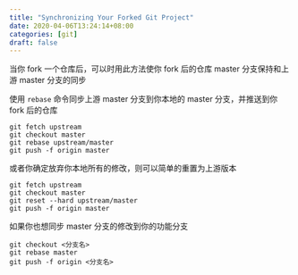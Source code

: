 ```yaml
---
title: "Synchronizing Your Forked Git Project"
date: 2020-04-06T13:24:14+08:00
categories: [git]
draft: false
---
```


当你 fork 一个仓库后，可以时用此方法使你 fork 后的仓库 master 分支保持和上游 master 分支的同步

使用 `rebase` 命令同步上游 master 分支到你本地的 master 分支，并推送到你 fork 后的仓库

```shell
git fetch upstream
git checkout master
git rebase upstream/master
git push -f origin master
```

或者你确定放弃你本地所有的修改，则可以简单的重置为上游版本

```shell
git fetch upstream
git checkout master
git reset --hard upstream/master
git push -f origin master
```

如果你也想同步 master 分支的修改到你的功能分支

```shell
git checkout <分支名>
git rebase master
git push -f origin <分支名>
```
